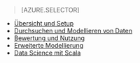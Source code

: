 > [AZURE.SELECTOR]
- [Übersicht und Setup](../articles/machine-learning-data-science-spark-overview.md)
- [Durchsuchen und Modellieren von Daten](../articles/machine-learning/machine-learning-data-science-spark-data-exploration-modeling.md)
- [Bewertung und Nutzung](../articles/machine-learning/machine-learning-data-science-spark-model-consumption.md)
- [Erweiterte Modellierung](../articles/machine-learning/machine-learning-data-science-spark-advanced-data-exploration-modeling.md)
- [Data Science mit Scala](../articles/machine-learning/machine-learning-data-science-process-scala-walkthrough.md)

<!---HONumber=AcomDC_0803_2016-->